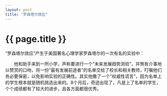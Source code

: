 ```yaml
---
layout: post
title: "罗森塔尔效应"
---
```


# {{ page.title }}

“罗森塔尔效应”产生于美国著名心理学家罗森塔尔的一次有名的实验中：

　　他和助手来到一所小学，声称要进行一个“未来发展趋势测验”，并煞有介事地以赞赏的口吻，将一份“最有发展前途者”的名单交给了校长和相关教师，叮嘱他们务必要保密，以免影响实验的正确性。其实他撒了一个“权威性谎言”，因为名单上的学生根本就是随机挑选出来的。8个月后，奇迹出现了，凡是上了名单的学生，个个成绩都有了较大的进步，且各方面都很优秀。
